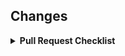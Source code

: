 ## Changes
<!--
Describe the changes that are made in this pull-request.
-->



<!--
Checklist for completeness and clarity of the PR
-->
<details>
<summary>
<strong>Pull Request Checklist</strong>
</summary>
  
### Title
<!--
Goal: Make the value obvious to readers at a glance. Prefer the benefit over the implementation.
Example good: "Reduce adapter startup time ~30% by caching configuration"
Example bad: "Refactor AdapterManager"
-->
- [ ] Title expresses the business value (who benefits + what outcome)

### Issues
<!--
Link all relevant issues so they auto-close on merge and remain traceable.
Select issues in sidebar or use: Closes/Fixes/Resolves #123
-->
- [ ] Relevant issues linked

### Backports
<!--
If this needs to land in supported release branches, open separate PRs and link them here.
Example: release/8.x, release/9.x
-->
- [ ] Backport PRs created (if needed) and linked

### Documentation
<!--
Keep user and developer docs in sync with the change.
Update where applicable: FF! Doc, FF! Manual, Javadoc.
-->
- [ ] FF! Doc updated (user-facing behavior/config)
- [ ] FF! Manual updated (if applicable)
- [ ] Javadoc updated/generated (developer-facing APIs)

### Tests
<!--
Changes should be covered so behavior is verified and regressions are prevented.
Add or update both unit and end-to-end/integration tests as needed.
-->
- [ ] Unit tests added/updated
- [ ] E2E/Integration tests added/updated (if applicable)

### Breaking changes
<!--
If behavior or public APIs change in a non-backward-compatible way:
- Document in the repository’s breaking-changes markdown (e.g., BREAKING_CHANGES.md or CHANGELOG.md)
- Provide brief migration notes
-->
- [ ] Breaking change recorded in markdown file
- [ ] Migration notes included (if needed)
</details>
